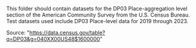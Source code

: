 This folder should contain datasets for the DP03 Place-aggregation level section of the American Community Survey from the U.S. Census Bureau. Test datasets used include DP03 Place-level data for 2019 through 2023.

Source: "https://data.census.gov/table?q=DP03&g=040XX00US48$1600000"
